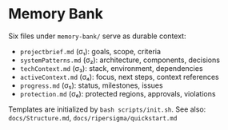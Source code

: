 # Memory Bank

Six files under `memory-bank/` serve as durable context:
- `projectbrief.md` (σ₁): goals, scope, criteria
- `systemPatterns.md` (σ₂): architecture, components, decisions
- `techContext.md` (σ₃): stack, environment, dependencies
- `activeContext.md` (σ₄): focus, next steps, context references
- `progress.md` (σ₅): status, milestones, issues
- `protection.md` (σ₆): protected regions, approvals, violations

Templates are initialized by `bash scripts/init.sh`.
See also: `docs/Structure.md`, `docs/ripersigma/quickstart.md`